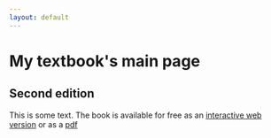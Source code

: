```yaml
---
layout: default
---
```


# My textbook's main page

## Second edition

This is some text.  The book is available for free as an [interactive web version](./web/) or as a [pdf](./print/main.pdf)
